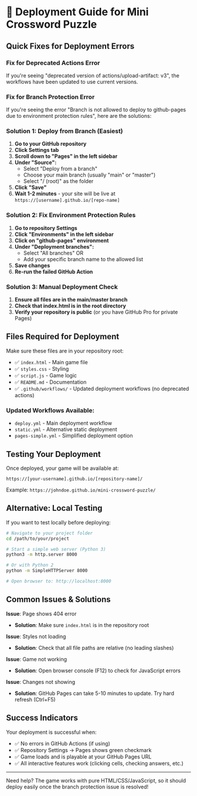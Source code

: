 # 🚀 Deployment Guide for Mini Crossword Puzzle

## Quick Fixes for Deployment Errors

### Fix for Deprecated Actions Error
If you're seeing "deprecated version of actions/upload-artifact: v3", the workflows have been updated to use current versions.

### Fix for Branch Protection Error
If you're seeing the error "Branch is not allowed to deploy to github-pages due to environment protection rules", here are the solutions:

### Solution 1: Deploy from Branch (Easiest)

1. **Go to your GitHub repository**
2. **Click Settings tab**
3. **Scroll down to "Pages" in the left sidebar**
4. **Under "Source":**
   - Select "Deploy from a branch"
   - Choose your main branch (usually "main" or "master")
   - Select "/ (root)" as the folder
5. **Click "Save"**
6. **Wait 1-2 minutes** - your site will be live at `https://[username].github.io/[repo-name]`

### Solution 2: Fix Environment Protection Rules

1. **Go to repository Settings**
2. **Click "Environments" in the left sidebar**
3. **Click on "github-pages" environment**
4. **Under "Deployment branches":**
   - Select "All branches" OR
   - Add your specific branch name to the allowed list
5. **Save changes**
6. **Re-run the failed GitHub Action**

### Solution 3: Manual Deployment Check

1. **Ensure all files are in the main/master branch**
2. **Check that index.html is in the root directory**
3. **Verify your repository is public** (or you have GitHub Pro for private Pages)

## Files Required for Deployment

Make sure these files are in your repository root:
- ✅ `index.html` - Main game file
- ✅ `styles.css` - Styling
- ✅ `script.js` - Game logic
- ✅ `README.md` - Documentation
- ✅ `.github/workflows/` - Updated deployment workflows (no deprecated actions)

### Updated Workflows Available:
- `deploy.yml` - Main deployment workflow
- `static.yml` - Alternative static deployment
- `pages-simple.yml` - Simplified deployment option

## Testing Your Deployment

Once deployed, your game will be available at:
```
https://[your-username].github.io/[repository-name]/
```

Example: `https://johndoe.github.io/mini-crossword-puzzle/`

## Alternative: Local Testing

If you want to test locally before deploying:
```bash
# Navigate to your project folder
cd /path/to/your/project

# Start a simple web server (Python 3)
python3 -m http.server 8000

# Or with Python 2
python -m SimpleHTTPServer 8000

# Open browser to: http://localhost:8000
```

## Common Issues & Solutions

**Issue**: Page shows 404 error
- **Solution**: Make sure `index.html` is in the repository root

**Issue**: Styles not loading
- **Solution**: Check that all file paths are relative (no leading slashes)

**Issue**: Game not working
- **Solution**: Open browser console (F12) to check for JavaScript errors

**Issue**: Changes not showing
- **Solution**: GitHub Pages can take 5-10 minutes to update. Try hard refresh (Ctrl+F5)

## Success Indicators

Your deployment is successful when:
- ✅ No errors in GitHub Actions (if using)
- ✅ Repository Settings → Pages shows green checkmark
- ✅ Game loads and is playable at your GitHub Pages URL
- ✅ All interactive features work (clicking cells, checking answers, etc.)

---

Need help? The game works with pure HTML/CSS/JavaScript, so it should deploy easily once the branch protection issue is resolved!